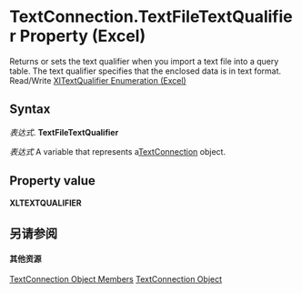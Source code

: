 
# TextConnection.TextFileTextQualifier Property (Excel)

Returns or sets the text qualifier when you import a text file into a query table. The text qualifier specifies that the enclosed data is in text format. Read/Write [XlTextQualifier Enumeration (Excel)](ba209892-9dea-84db-eafd-629c7ab0b20f.md)


## Syntax

 _表达式_. **TextFileTextQualifier**

 _表达式_ A variable that represents a[TextConnection](21d04d46-3940-642b-a0fb-8e7c3fafc749.md) object.


## Property value

 **XLTEXTQUALIFIER**


## 另请参阅


#### 其他资源


[TextConnection Object Members](http://msdn.microsoft.com/library/6c3c1c87-9b23-f26f-376e-98acaca025e7%28Office.15%29.aspx)
[TextConnection Object](21d04d46-3940-642b-a0fb-8e7c3fafc749.md)